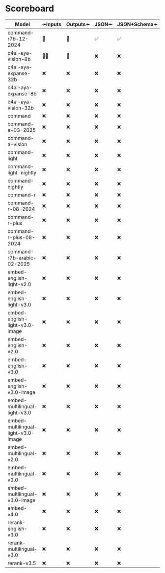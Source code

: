 # Scoreboard

| Model                               | ➛Inputs   | Outputs➛   | JSON➛   | JSON+Schema➛   | Chat | Streaming | Tools  | Batch | Seed | Files | Citations | Thinking |
| ----------------------------------- | --------- | ---------- | ------- | -------------- | ---- | --------- | ------ | ----- | ---- | ----- | --------- | -------- |
| command-r7b-12-2024                 | 💬        | 💬         | ✅      | ✅             | ✅   | ✅        | ✅💥🧐 | ❌    | ✅   | ❌    | ✅        | ✅       |
| c4ai-aya-vision-8b                  | 💬📸      | 💬         | ❌      | ❌             | ✅   | ✅        | ✅🧐   | ❌    | ✅   | ❌    | ✅        | ✅       |
| c4ai-aya-expanse-32b                | ❌        | ❌         | ❌      | ❌             | ❌   | ❌        | ❌     | ❌    | ❌   | ❌    | ❌        | ❌       |
| c4ai-aya-expanse-8b                 | ❌        | ❌         | ❌      | ❌             | ❌   | ❌        | ❌     | ❌    | ❌   | ❌    | ❌        | ❌       |
| c4ai-aya-vision-32b                 | ❌        | ❌         | ❌      | ❌             | ❌   | ❌        | ❌     | ❌    | ❌   | ❌    | ❌        | ❌       |
| command                             | ❌        | ❌         | ❌      | ❌             | ❌   | ❌        | ❌     | ❌    | ❌   | ❌    | ❌        | ❌       |
| command-a-03-2025                   | ❌        | ❌         | ❌      | ❌             | ❌   | ❌        | ❌     | ❌    | ❌   | ❌    | ❌        | ❌       |
| command-a-vision                    | ❌        | ❌         | ❌      | ❌             | ❌   | ❌        | ❌     | ❌    | ❌   | ❌    | ❌        | ❌       |
| command-light                       | ❌        | ❌         | ❌      | ❌             | ❌   | ❌        | ❌     | ❌    | ❌   | ❌    | ❌        | ❌       |
| command-light-nightly               | ❌        | ❌         | ❌      | ❌             | ❌   | ❌        | ❌     | ❌    | ❌   | ❌    | ❌        | ❌       |
| command-nightly                     | ❌        | ❌         | ❌      | ❌             | ❌   | ❌        | ❌     | ❌    | ❌   | ❌    | ❌        | ❌       |
| command-r                           | ❌        | ❌         | ❌      | ❌             | ❌   | ❌        | ❌     | ❌    | ❌   | ❌    | ❌        | ❌       |
| command-r-08-2024                   | ❌        | ❌         | ❌      | ❌             | ❌   | ❌        | ❌     | ❌    | ❌   | ❌    | ❌        | ❌       |
| command-r-plus                      | ❌        | ❌         | ❌      | ❌             | ❌   | ❌        | ❌     | ❌    | ❌   | ❌    | ❌        | ❌       |
| command-r-plus-08-2024              | ❌        | ❌         | ❌      | ❌             | ❌   | ❌        | ❌     | ❌    | ❌   | ❌    | ❌        | ❌       |
| command-r7b-arabic-02-2025          | ❌        | ❌         | ❌      | ❌             | ❌   | ❌        | ❌     | ❌    | ❌   | ❌    | ❌        | ❌       |
| embed-english-light-v2.0            | ❌        | ❌         | ❌      | ❌             | ❌   | ❌        | ❌     | ❌    | ❌   | ❌    | ❌        | ❌       |
| embed-english-light-v3.0            | ❌        | ❌         | ❌      | ❌             | ❌   | ❌        | ❌     | ❌    | ❌   | ❌    | ❌        | ❌       |
| embed-english-light-v3.0-image      | ❌        | ❌         | ❌      | ❌             | ❌   | ❌        | ❌     | ❌    | ❌   | ❌    | ❌        | ❌       |
| embed-english-v2.0                  | ❌        | ❌         | ❌      | ❌             | ❌   | ❌        | ❌     | ❌    | ❌   | ❌    | ❌        | ❌       |
| embed-english-v3.0                  | ❌        | ❌         | ❌      | ❌             | ❌   | ❌        | ❌     | ❌    | ❌   | ❌    | ❌        | ❌       |
| embed-english-v3.0-image            | ❌        | ❌         | ❌      | ❌             | ❌   | ❌        | ❌     | ❌    | ❌   | ❌    | ❌        | ❌       |
| embed-multilingual-light-v3.0       | ❌        | ❌         | ❌      | ❌             | ❌   | ❌        | ❌     | ❌    | ❌   | ❌    | ❌        | ❌       |
| embed-multilingual-light-v3.0-image | ❌        | ❌         | ❌      | ❌             | ❌   | ❌        | ❌     | ❌    | ❌   | ❌    | ❌        | ❌       |
| embed-multilingual-v2.0             | ❌        | ❌         | ❌      | ❌             | ❌   | ❌        | ❌     | ❌    | ❌   | ❌    | ❌        | ❌       |
| embed-multilingual-v3.0             | ❌        | ❌         | ❌      | ❌             | ❌   | ❌        | ❌     | ❌    | ❌   | ❌    | ❌        | ❌       |
| embed-multilingual-v3.0-image       | ❌        | ❌         | ❌      | ❌             | ❌   | ❌        | ❌     | ❌    | ❌   | ❌    | ❌        | ❌       |
| embed-v4.0                          | ❌        | ❌         | ❌      | ❌             | ❌   | ❌        | ❌     | ❌    | ❌   | ❌    | ❌        | ❌       |
| rerank-english-v3.0                 | ❌        | ❌         | ❌      | ❌             | ❌   | ❌        | ❌     | ❌    | ❌   | ❌    | ❌        | ❌       |
| rerank-multilingual-v3.0            | ❌        | ❌         | ❌      | ❌             | ❌   | ❌        | ❌     | ❌    | ❌   | ❌    | ❌        | ❌       |
| rerank-v3.5                         | ❌        | ❌         | ❌      | ❌             | ❌   | ❌        | ❌     | ❌    | ❌   | ❌    | ❌        | ❌       |
